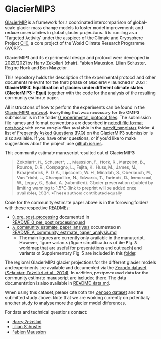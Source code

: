 # GlacierMIP3

[GlacierMIP](https://climate-cryosphere.org/glaciermip/) is a framework for a coordinated intercomparison of global-scale glacier mass change models to foster model improvements and reduce uncertainties in global glacier projections. It is running as a 'Targeted Activity' under the auspices of the Climate and Cryosphere Project [CliC](https://www.climate-cryosphere.org/), a core project of the World Climate Research Programme (WCRP).

GlacierMIP3 and its experimental design and protocol were developed in 2020/2021 by Harry Zekollari (chair), Fabien Maussion, Lilian Schuster, Regine Hock and Ben Marzeion. 

This repository holds the description of the experimental protocol and other documents relevant for the third phase of GlacierMIP launched in 2021: **GlacierMIP3: Equilibration of glaciers under different climate states (GlacierMIP3 - Equi)** together with the code for the analysis of the resulting community estimate paper. 

All instructions of how to perform the experiments can be found in the [GlacierMIP3 protocol](GlacierMIP3_protocol.md). Everything that was necessary for the GMIP3 submission is in the folder [0_experimental_protocol_files](0_experimental_protocol_files). The submission file names and format conventions are described in [netcdf file format notebook](0_experimental_protocol_files/netcdf_templates/netcdf_file_format.ipynb) with some sample files available in the [netcdf_templates](0_experimental_protocol_files/netcdf_templates) folder. A list of [Frequently Asked Questions (FAQ)](GlacierMIP3_FAQ.md) on the GlacierMIP3 submission is also available. If you have other questions, or if you'd like to make suggestions about the project, use 
[github issues](https://github.com/GlacierMIP/GlacierMIP3/issues).

This community estimate manuscript resulted out of GlacierMIP3:
> Zekollari*, H., Schuster*, L., Maussion, F., Hock, R., Marzeion, B., Rounce, D. R., Compagno, L., Fujita, K., Huss, M., James, M., Kraaijenbrink, P. D. A., Lipscomb, W. H., Minallah, S., Oberrauch, M., Van Tricht, L., Champollion, N., Edwards, T., Farinotti, D., Immerzeel, W., Leguy, G., Sakai, A. (submitted). Glacier preservation doubled by limiting warming to 1.5°C (link to preprint will be added once available), 2024.
*These authors contributed equally

Code for the community estimate paper above is in the following folders with these respective READMEs:
- [0_pre_post_processing](0_pre_post_processing) documented in [README_0_pre_post_processing.md](README_0_pre_post_processing.md)
- [A_community_estimate_paper_analysis](A_community_estimate_paper_analysis) documented in [README_A_community_estimate_paper_analysis.md](README_A_community_estimate_paper_analysis.md)
   - The main figures are currently only available in the manuscript. However, figure variants (figure simplifications of the Fig. 3 worldmap that are useful for presentations and outreach) and variants of Supplementary Fig. 5 are included in this [folder](A_community_estimate_paper_analysis/figures/supplements/only_github_supplements).


The regional GlacierMIP3 glacier projections for the different glacier models and experiments are available and documented via the [Zenodo dataset (Schuster, Zekollari et al., 2024)](https://doi.org/10.5281/zenodo.14045268). In addition, postprocessed data for the community estimate manuscript are included there. The data documentation is also available in [README_data.md](README_data.md).


When using this dataset, please cite both the [Zenodo dataset](https://doi.org/10.5281/zenodo.14045268) and the submitted study above. Note that we are working currently on potentially another study to analyse more the glacier model differences. 


For data and technical questions contact:
- [Harry Zekollari](mailto:zharry@ethz.ch)
- [Lilian Schuster](mailto:Lilian.Schuster@uibk.ac.at)
- [Fabien Maussion](mailto:fabien.maussion@bristol.ac.uk)

